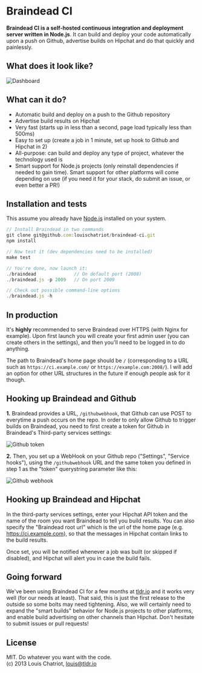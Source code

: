 Braindead CI
============

**Braindead CI is a self-hosted continuous integration and deployment
server written in Node.js**. It can build and deploy your code
automatically upon a push on Github, advertise builds on Hipchat and do that quickly and painlessly.

## What does it look like?
<img src="http://i.imgur.com/Ojq7w9Y.png" alt="Dashboard">

## What can it do?
* Automatic build and deploy on a push to the Github repository
* Advertise build results on Hipchat
* Very fast (starts up in less than a second, page load typically less than 500ms)
* Easy to set up (create a job in 1 minute, set up hook to Github and Hipchat in 2)
* All-purpose: can build and deploy any type of project, whatever the technology used
  is
* Smart support for Node.js projects (only reinstall dependencies if
  needed to gain time). Smart support for other platforms will come
depending on use (if you need it for your stack, do submit an issue, or even better a PR!)


## Installation and tests
This assume you already have <a href="http://nodejs.org/" target="_blank">Node.js</a> installed on your system.

```javascript
// Install Braindead in two commands
git clone git@github.com:louischatriot/braindead-ci.git
npm install

// Now test it (dev dependencies need to be installed)
make test

// You're done, now launch it:
./braindead              // On default port (2008)
./braindead.js -p 2009   // On port 2009

// Check out possible command-line options
./braindead.js -h
```


## In production
It's **highly** recommended to serve Braindead over HTTPS (with Nginx for example). Upon first launch you will create your first admin user (you can create others in the settings), and then you'll need to be logged in to do anything.

The path to Braindead's home page should be `/` (corresponding to a URL such as `https://ci.example.com/` or `https://example.com:2008/`). I will add an option for other URL structures in the future if enough people ask for it though.


## Hooking up Braindead and Github
**1.** Braindead provides a URL, `/githubwebhook`, that Github can use POST to everytime a push occurs on the repo. In order to only allow Github to trigger builds on Braindead, you need to first create a token for Github in Braindead's Third-party services settings:

<img src="http://i.imgur.com/iwXWwII.png" alt="Github token">

**2.** Then, you set up a WebHook on your Github repo ("Settings", "Service hooks"), using the `/githubwebhook` URL and the same token you defined in step 1 as the "token" querystring parameter like this:

<img src="http://i.imgur.com/FcVbiTw.png" alt="Github webhook">



## Hooking up Braindead and Hipchat
In the third-party services settings, enter your Hipchat API token and the name of the room you want Braindead to tell you build results. You can also specify the "Braindead root url" which is the url of the home page (e.g. https://ci.example.com), so that the messages in Hipchat contain links to the build results.

Once set, you will be notified whenever a job was built (or skipped if disabled), and Hipchat will alert you in case the build fails.


## Going forward
We've been using Braindead CI for a few months at <a href="http://tldr.io" target="_blank">tldr.io</a> and it works very well (for our needs at least). That said, this is just the first release to the outside so some bolts may need tightening. Also, we will certainly need to expand the "smart builds" behavior for Node.js projects to other platforms, and enable build advertising on other channels than Hipchat. Don't hesitate to submit issues or pull requests!


## License
MIT. Do whatever you want with the code.  
(c) 2013 Louis Chatriot, louis@tldr.io
